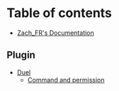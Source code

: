 # Table of contents

* [Zach\_FR's Documentation](README.md)

## Plugin

* [Duel](plugin/duel/README.md)
  * [Command and permission](plugin/duel/command-and-permission.md)

